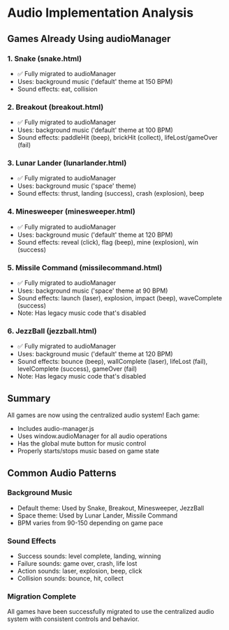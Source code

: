 # Audio Implementation Analysis

## Games Already Using audioManager

### 1. Snake (snake.html)
- ✅ Fully migrated to audioManager
- Uses: background music ('default' theme at 150 BPM)
- Sound effects: eat, collision

### 2. Breakout (breakout.html)
- ✅ Fully migrated to audioManager
- Uses: background music ('default' theme at 100 BPM)
- Sound effects: paddleHit (beep), brickHit (collect), lifeLost/gameOver (fail)

### 3. Lunar Lander (lunarlander.html)
- ✅ Fully migrated to audioManager
- Uses: background music ('space' theme)
- Sound effects: thrust, landing (success), crash (explosion), beep

### 4. Minesweeper (minesweeper.html)
- ✅ Fully migrated to audioManager
- Uses: background music ('default' theme at 120 BPM)
- Sound effects: reveal (click), flag (beep), mine (explosion), win (success)

### 5. Missile Command (missilecommand.html)
- ✅ Fully migrated to audioManager
- Uses: background music ('space' theme at 90 BPM)
- Sound effects: launch (laser), explosion, impact (beep), waveComplete (success)
- Note: Has legacy music code that's disabled

### 6. JezzBall (jezzball.html)
- ✅ Fully migrated to audioManager
- Uses: background music ('default' theme at 120 BPM)
- Sound effects: bounce (beep), wallComplete (laser), lifeLost (fail), levelComplete (success), gameOver (fail)
- Note: Has legacy music code that's disabled

## Summary

All games are now using the centralized audio system! Each game:
- Includes audio-manager.js
- Uses window.audioManager for all audio operations
- Has the global mute button for music control
- Properly starts/stops music based on game state

## Common Audio Patterns

### Background Music
- Default theme: Used by Snake, Breakout, Minesweeper, JezzBall
- Space theme: Used by Lunar Lander, Missile Command
- BPM varies from 90-150 depending on game pace

### Sound Effects
- Success sounds: level complete, landing, winning
- Failure sounds: game over, crash, life lost
- Action sounds: laser, explosion, beep, click
- Collision sounds: bounce, hit, collect

### Migration Complete
All games have been successfully migrated to use the centralized audio system with consistent controls and behavior.
